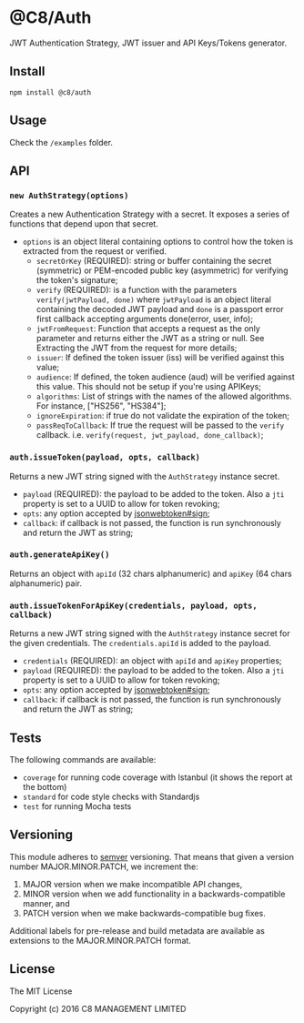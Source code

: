 # @C8/Auth
JWT Authentication Strategy, JWT issuer and API Keys/Tokens generator.

## Install
```
npm install @c8/auth
```

## Usage
Check the `/examples` folder.

## API

### `new AuthStrategy(options)`
Creates a new Authentication Strategy with a secret. It exposes a series of functions that depend upon that secret.
+ `options` is an object literal containing options to control how the token is extracted from the request or verified.
    - `secretOrKey` (REQUIRED): string or buffer containing the secret (symmetric) or PEM-encoded public key (asymmetric) for verifying the token's signature;
    - `verify` (REQUIRED): is a function with the parameters `verify(jwtPayload, done)` where `jwtPayload` is an object literal containing the decoded JWT payload and `done` is a passport error first callback accepting arguments done(error, user, info);
    - `jwtFromRequest`: Function that accepts a request as the only parameter and returns either the JWT as a string or null. See Extracting the JWT from the request for more details;
    - `issuer`: If defined the token issuer (iss) will be verified against this value;
    - `audience`: If defined, the token audience (aud) will be verified against this value. This should not be setup if you're using APIKeys;
    - `algorithms`: List of strings with the names of the allowed algorithms. For instance, ["HS256", "HS384"];
    - `ignoreExpiration`: if true do not validate the expiration of the token;
    - `passReqToCallback`: If true the request will be passed to the `verify` callback. i.e. `verify(request, jwt_payload, done_callback)`;

### `auth.issueToken(payload, opts, callback)`
Returns a new JWT string signed with the `AuthStrategy` instance secret.
+ `payload` (REQUIRED): the payload to be added to the token. Also a `jti` property is set to a UUID to allow for token revoking;
+ `opts`: any option accepted by [jsonwebtoken#sign](https://github.com/auth0/node-jsonwebtoken#jwtsignpayload-secretorprivatekey-options-callback);
+ `callback`: if callback is not passed, the function is run synchronously and return the JWT as string;

### `auth.generateApiKey()`
Returns an object with `apiId` (32 chars alphanumeric) and `apiKey` (64 chars alphanumeric) pair.

### `auth.issueTokenForApiKey(credentials, payload, opts, callback)`
Returns a new JWT string signed with the `AuthStrategy` instance secret for the given credentials. The `credentials.apiId` is added to the payload.
+ `credentials` (REQUIRED): an object with `apiId` and `apiKey` properties;
+ `payload` (REQUIRED): the payload to be added to the token. Also a `jti` property is set to a UUID to allow for token revoking;
+ `opts`: any option accepted by [jsonwebtoken#sign](https://github.com/auth0/node-jsonwebtoken#jwtsignpayload-secretorprivatekey-options-callback);
+ `callback`: if callback is not passed, the function is run synchronously and return the JWT as string;

## Tests

The following commands are available:
+ `coverage` for running code coverage with Istanbul (it shows the report at the bottom)
+ `standard` for code style checks with Standardjs
+ `test` for running Mocha tests

## Versioning
This module adheres to [semver](http://semver.org/) versioning. That means that given a version number MAJOR.MINOR.PATCH, we increment the:

1. MAJOR version when we make incompatible API changes,
2. MINOR version when we add functionality in a backwards-compatible manner, and
3. PATCH version when we make backwards-compatible bug fixes.

Additional labels for pre-release and build metadata are available as extensions to the MAJOR.MINOR.PATCH format.

## License
The MIT License

Copyright (c) 2016 C8 MANAGEMENT LIMITED
